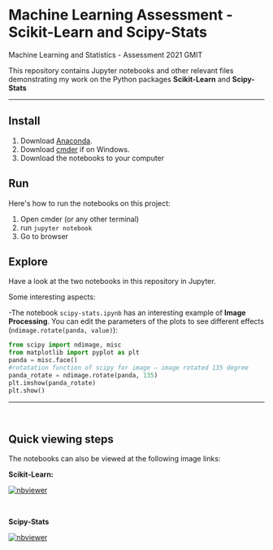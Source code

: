# Machine Learning Assessment - Scikit-Learn and Scipy-Stats



Machine Learning and Statistics - Assessment 2021 GMIT

This repository contains Jupyter notebooks and other relevant files demonstrating my work on the Python packages  **Scikit-Learn** and **Scipy-Stats**

***

## Install

1. Download [Anaconda](https://www.anaconda.com/products/individual).
2. Download [cmder](https://cmder.net/) if on Windows.
3. Download the notebooks to your computer

## Run

Here's how to run the notebooks on this project:

1. Open cmder (or any other terminal)
2. run `jupyter notebook`
3. Go to browser

## Explore

Have a look at the two notebooks in this repository in Jupyter.

Some interesting aspects:

-The notebook `scipy-stats.ipynb` has an interesting example of **Image Processing**. You can edit the parameters of the plots to see different effects (`ndimage.rotate(panda, value)`):
```python
from scipy import ndimage, misc
from matplotlib import pyplot as plt
panda = misc.face()
#rotatation function of scipy for image – image rotated 135 degree
panda_rotate = ndimage.rotate(panda, 135)
plt.imshow(panda_rotate)
plt.show()
```


***
<br>

## Quick viewing steps

The notebooks can also be viewed at the following image links:


**Scikit-Learn:**

[![nbviewer](https://raw.githubusercontent.com/jupyter/design/master/logos/Badges/nbviewer_badge.svg)](https://nbviewer.org/github/thenriq/machine_Learning_Assessment/blob/main/Scikit-Learn.ipynb)

<br>

**Scipy-Stats**

[![nbviewer](https://raw.githubusercontent.com/jupyter/design/master/logos/Badges/nbviewer_badge.svg)](https://nbviewer.org/github/thenriq/machine_Learning_Assessment/blob/main/scipy-stats.ipynb)

